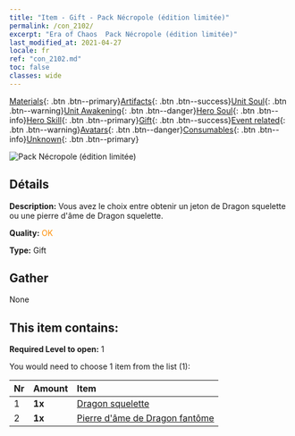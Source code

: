 ```yaml
---
title: "Item - Gift - Pack Nécropole (édition limitée)"
permalink: /con_2102/
excerpt: "Era of Chaos  Pack Nécropole (édition limitée)"
last_modified_at: 2021-04-27
locale: fr
ref: "con_2102.md"
toc: false
classes: wide
---
```

 [Materials](/ItemsFR/){: .btn .btn--primary}[Artifacts](/ItemsFR/Artifacts/){: .btn .btn--success}[Unit Soul](/ItemsFR/UnitSoul/){: .btn .btn--warning}[Unit Awakening](/ItemsFR/UnitAwakening/){: .btn .btn--danger}[Hero Soul](/ItemsFR/HeroSoul/){: .btn .btn--info}[Hero Skill](/ItemsFR/HeroSkill/){: .btn .btn--primary}[Gift](/ItemsFR/Gift/){: .btn .btn--success}[Event related](/ItemsFR/Events/){: .btn .btn--warning}[Avatars](/ItemsFR/Avatars/){: .btn .btn--danger}[Consumables](/ItemsFR/Consumables/){: .btn .btn--info}[Unknown](/ItemsFR/Unknown/){: .btn .btn--primary}

 ![Pack Nécropole (édition limitée)](/images/t/i_994003.png)

## Détails
 **Description:** Vous avez le choix entre obtenir un jeton de Dragon squelette ou une pierre d'âme de Dragon squelette.

 **Quality:** <span style="color: #FF8C00">OK</span>

 **Type:** Gift

## Gather

  None

## This item contains:

 **Required Level to open:** 1

 You would need to choose 1 item from the list (1):

  | Nr | Amount |     Item    |
  |:---|:-------|:------------|
  | 1 |  **1x** | [Dragon squelette](/ItemsFR/unt_214/) |  | 
  | 2 |  **1x** | [Pierre d'âme de Dragon fantôme](/ItemsFR/unt_303/) |  | 
